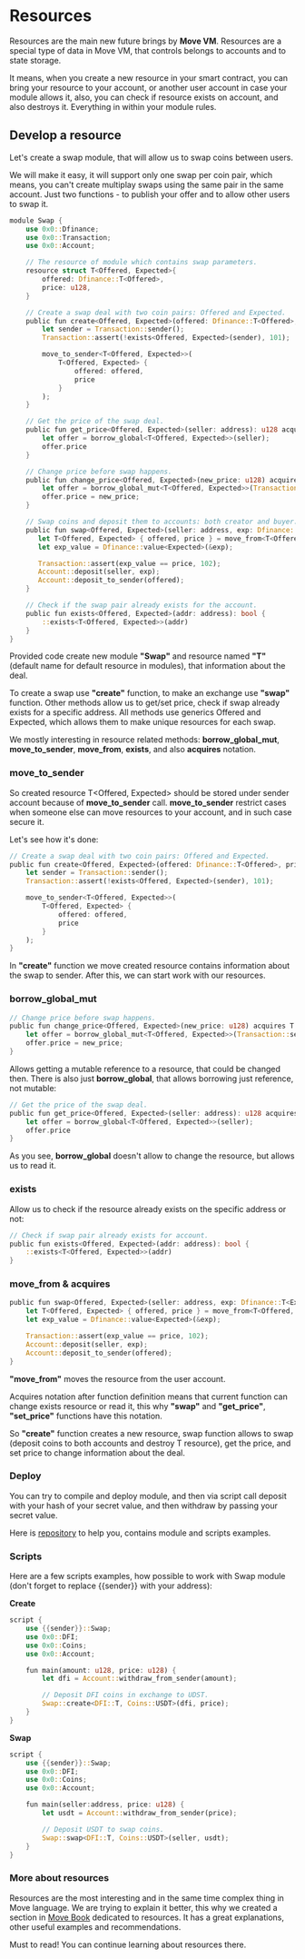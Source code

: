 # Resources

Resources are the main new future brings by **Move VM**. Resources are a special type of data in Move VM, that controls belongs to accounts and to state storage.

It means, when you create a new resource in your smart contract, you can bring your resource to your account, or another user account in case your module allows it, also, you can check if resource exists on account, and also destroys it. Everything in within your module rules.

## Develop a resource

Let's create a swap module, that will allow us to swap coins between users.

We will make it easy, it will support only one swap per coin pair, which means, you can't create multiplay swaps using the same pair in the same account. Just two functions - to publish your offer and to allow other users to swap it.

```rust
module Swap {
    use 0x0::Dfinance;
    use 0x0::Transaction;
    use 0x0::Account;

    // The resource of module which contains swap parameters.
    resource struct T<Offered, Expected>{
        offered: Dfinance::T<Offered>,
        price: u128,
    }

    // Create a swap deal with two coin pairs: Offered and Expected.
    public fun create<Offered, Expected>(offered: Dfinance::T<Offered>, price: u128) {
        let sender = Transaction::sender();
        Transaction::assert(!exists<Offered, Expected>(sender), 101);

        move_to_sender<T<Offered, Expected>>(
            T<Offered, Expected> {
                offered: offered,
                price
            }
        );
    }

    // Get the price of the swap deal.
    public fun get_price<Offered, Expected>(seller: address): u128 acquires T {
        let offer = borrow_global<T<Offered, Expected>>(seller);
        offer.price
    }

    // Change price before swap happens.
    public fun change_price<Offered, Expected>(new_price: u128) acquires T {
        let offer = borrow_global_mut<T<Offered, Expected>>(Transaction::sender());
        offer.price = new_price;
    }

    // Swap coins and deposit them to accounts: both creator and buyer.
    public fun swap<Offered, Expected>(seller: address, exp: Dfinance::T<Expected>) acquires T {
       let T<Offered, Expected> { offered, price } = move_from<T<Offered, Expected>>(seller);
       let exp_value = Dfinance::value<Expected>(&exp);

       Transaction::assert(exp_value == price, 102);
       Account::deposit(seller, exp);
       Account::deposit_to_sender(offered);
    }

    // Check if the swap pair already exists for the account.
    public fun exists<Offered, Expected>(addr: address): bool {
        ::exists<T<Offered, Expected>>(addr)
    }
}
```

Provided code create new module **"Swap"** and resource named **"T"** \(default name for default resource in modules\), that information about the deal.

To create a swap use **"create"** function, to make an exchange use **"swap"** function. Other methods allow us to get/set price, check if swap already exists for a specific address. All methods use generics Offered and Expected, which allows them to make unique resources for each swap.

We mostly interesting in resource related methods: **borrow\_global\_mut**, **move\_to\_sender**, **move\_from**, **exists**, and also **acquires** notation.

### move\_to\_sender

So created resource T<Offered, Expected> should be stored under sender account because of **move\_to\_sender** call. **move\_to\_sender** restrict cases when someone else can move resources to your account, and in such case secure it.

Let's see how it's done:

```rust
// Create a swap deal with two coin pairs: Offered and Expected.
public fun create<Offered, Expected>(offered: Dfinance::T<Offered>, price: u128) {
    let sender = Transaction::sender();
    Transaction::assert(!exists<Offered, Expected>(sender), 101);

    move_to_sender<T<Offered, Expected>>(
        T<Offered, Expected> {
            offered: offered,
            price
        }
    );
}
```

In **"create"** function we move created resource contains information about the swap to sender. After this, we can start work with our resources.

### borrow\_global\_mut

```rust
// Change price before swap happens.
public fun change_price<Offered, Expected>(new_price: u128) acquires T {
    let offer = borrow_global_mut<T<Offered, Expected>>(Transaction::sender());
    offer.price = new_price;
}
```

Allows getting a mutable reference to a resource, that could be changed then. There is also just **borrow\_global**, that allows borrowing just reference, not mutable:

```rust
// Get the price of the swap deal.
public fun get_price<Offered, Expected>(seller: address): u128 acquires T {
    let offer = borrow_global<T<Offered, Expected>>(seller);
    offer.price
}
```

As you see, **borrow\_global** doesn't allow to change the resource, but allows us to read it.
### exists

Allow us to check if the resource already exists on the specific address or not:

```rust
// Check if swap pair already exists for account.
public fun exists<Offered, Expected>(addr: address): bool {
    ::exists<T<Offered, Expected>>(addr)
}
```

### move_from & acquires

```rust
public fun swap<Offered, Expected>(seller: address, exp: Dfinance::T<Expected>) acquires T {
    let T<Offered, Expected> { offered, price } = move_from<T<Offered, Expected>>(seller);
    let exp_value = Dfinance::value<Expected>(&exp);

    Transaction::assert(exp_value == price, 102);
    Account::deposit(seller, exp);
    Account::deposit_to_sender(offered);
}
```

**"move_from"** moves the resource from the user account.

Acquires notation after function definition means that current function can change exists resource or read it, this why **"swap"** and **"get_price"**, **"set_price"** functions have this notation.

So **"create"** function creates a new resource, swap function allows to swap (deposit coins to both accounts and destroy T resource), get the price, and set price to change information about the deal.

### Deploy

You can try to compile and deploy module, and then via script call deposit with your hash of your secret value, and then withdraw by passing your secret value.

Here is [repository](https://github.com/borispovod/cold-storage-example) to help you, contains module and scripts examples.

### Scripts

Here are a few scripts examples, how possible to work with Swap module (don't forget to replace {{sender}} with your address):

**Create**

```rust
script {
    use {{sender}}::Swap;
    use 0x0::DFI;
    use 0x0::Coins;
    use 0x0::Account;

    fun main(amount: u128, price: u128) {
        let dfi = Account::withdraw_from_sender(amount);

        // Deposit DFI coins in exchange to UDST.
        Swap::create<DFI::T, Coins::USDT>(dfi, price);
    }
}
```

**Swap**

```rust
script {
    use {{sender}}::Swap;
    use 0x0::DFI;
    use 0x0::Coins;
    use 0x0::Account;

    fun main(seller:address, price: u128) {
        let usdt = Account::withdraw_from_sender(price);

        // Deposit USDT to swap coins.
        Swap::swap<DFI::T, Coins::USDT>(seller, usdt);
    }
}
```

### More about resources

Resources are the most interesting and in the same time complex thing in Move language. We are trying to explain it better, this why
we created a section in [Move Book](https://move-book.com/chapters/resource.html) dedicated to resources. It has a great explanations, other useful examples and recommendations.

Must to read! You can continue learning about resources there.
